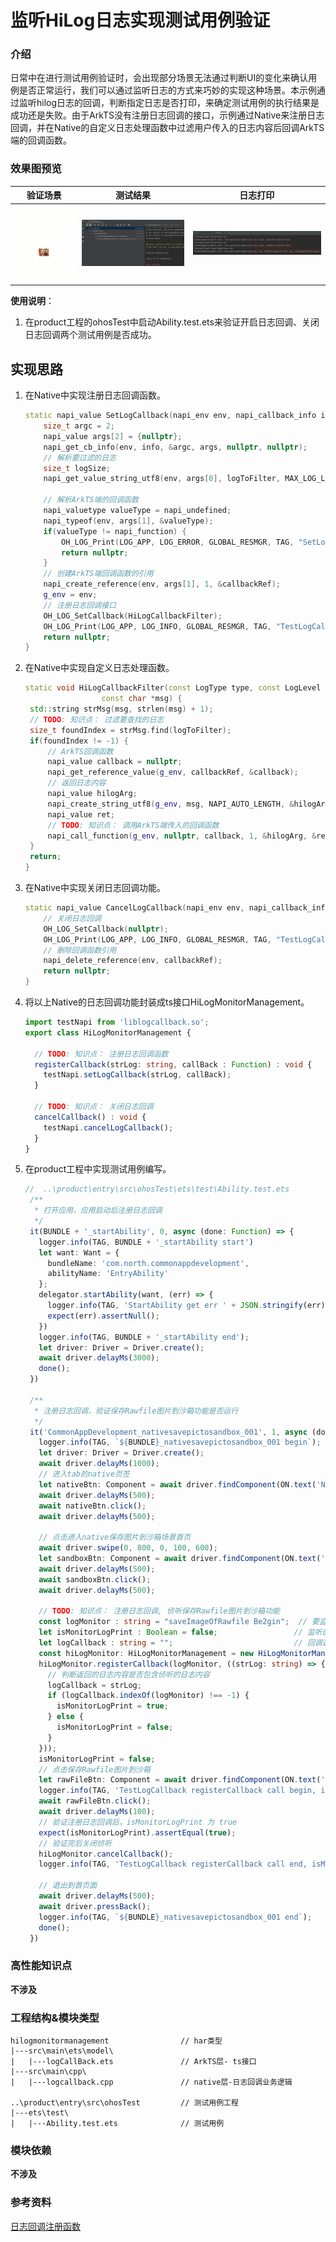 # 监听HiLog日志实现测试用例验证

### 介绍

日常中在进行测试用例验证时，会出现部分场景无法通过判断UI的变化来确认用例是否正常运行，我们可以通过监听日志的方式来巧妙的实现这种场景。本示例通过监听hilog日志的回调，判断指定日志是否打印，来确定测试用例的执行结果是成功还是失败。由于ArkTS没有注册日志回调的接口，示例通过Native来注册日志回调，并在Native的自定义日志处理函数中过滤用户传入的日志内容后回调ArkTS端的回调函数。

### 效果图预览

| 验证场景                                  | 测试结果                                                          |日志打印|
|---------------------------------------|---------------------------------------------------------------|--------------------------------|
| ![验证场景](../../product/entry/src/main/resources/base/media/HiLogMonitor.gif) | ![测试结果](../../product/entry/src/main/resources/base/media/HiLogMonitorResult.png) |![日志打印](../../product/entry/src/main/resources/base/media/HiLogMonitorLog.png)|


**使用说明**：

1. 在product工程的ohosTest中启动Ability.test.ets来验证开启日志回调、关闭日志回调两个测试用例是否成功。

## 实现思路

1. 在Native中实现注册日志回调函数。

   ```cpp
   static napi_value SetLogCallback(napi_env env, napi_callback_info info) {
       size_t argc = 2;
       napi_value args[2] = {nullptr};
       napi_get_cb_info(env, info, &argc, args, nullptr, nullptr);
       // 解析要过滤的日志
       size_t logSize;
       napi_get_value_string_utf8(env, args[0], logToFilter, MAX_LOG_LEN, &logSize);
   
       // 解析ArkTS端的回调函数
       napi_valuetype valueType = napi_undefined;
       napi_typeof(env, args[1], &valueType);
       if(valueType != napi_function) {
           OH_LOG_Print(LOG_APP, LOG_ERROR, GLOBAL_RESMGR, TAG, "SetLogCallback fail，param[2] is not a function！");
           return nullptr;
       }
       // 创建ArkTS端回调函数的引用
       napi_create_reference(env, args[1], 1, &callbackRef);
       g_env = env;
       // 注册日志回调接口
       OH_LOG_SetCallback(HiLogCallbackFilter);
       OH_LOG_Print(LOG_APP, LOG_INFO, GLOBAL_RESMGR, TAG, "TestLogCallback SetCallback end");
       return nullptr;
   }
   ```

2. 在Native中实现自定义日志处理函数。

   ```cpp
   static void HiLogCallbackFilter(const LogType type, const LogLevel level, const unsigned int domain, const char *tag,
                    const char *msg) {
    std::string strMsg(msg, strlen(msg) + 1);    
    // TODO: 知识点： 过滤要查找的日志
    size_t foundIndex = strMsg.find(logToFilter);
    if(foundIndex != -1) {
        // ArkTS回调函数
        napi_value callback = nullptr;
        napi_get_reference_value(g_env, callbackRef, &callback);
        // 返回日志内容
        napi_value hilogArg;
        napi_create_string_utf8(g_env, msg, NAPI_AUTO_LENGTH, &hilogArg);
        napi_value ret;
        // TODO: 知识点： 调用ArkTS端传入的回调函数
        napi_call_function(g_env, nullptr, callback, 1, &hilogArg, &ret);
    }
    return;
   }
   ```

3. 在Native中实现关闭日志回调功能。

   ```cpp
   static napi_value CancelLogCallback(napi_env env, napi_callback_info info) {
       // 关闭日志回调
       OH_LOG_SetCallback(nullptr);
       OH_LOG_Print(LOG_APP, LOG_INFO, GLOBAL_RESMGR, TAG, "TestLogCallback CancelLogCallBack end");
       // 删除回调函数引用
       napi_delete_reference(env, callbackRef);
       return nullptr;
   }
   ```

4. 将以上Native的日志回调功能封装成ts接口HiLogMonitorManagement。

   ```typescript
   import testNapi from 'liblogcallback.so';   
   export class HiLogMonitorManagement {

     // TODO: 知识点： 注册日志回调函数
     registerCallback(strLog: string, callBack : Function) : void {
       testNapi.setLogCallback(strLog, callBack);
     }
   
     // TODO: 知识点： 关闭日志回调
     cancelCallback() : void {
       testNapi.cancelLogCallback();
     }
   }
   ```
   
6. 在product工程中实现测试用例编写。

   ```typescript
   //  ..\product\entry\src\ohosTest\ets\test\Ability.test.ets
    /**
     * 打开应用，应用启动后注册日志回调
     */
    it(BUNDLE + '_startAbility', 0, async (done: Function) => {
      logger.info(TAG, BUNDLE + '_startAbility start')
      let want: Want = {
        bundleName: 'com.north.commonappdevelopment',
        abilityName: 'EntryAbility'
      };
      delegator.startAbility(want, (err) => {
        logger.info(TAG, 'StartAbility get err ' + JSON.stringify(err));
        expect(err).assertNull();
      })
      logger.info(TAG, BUNDLE + '_startAbility end');
      let driver: Driver = Driver.create();
      await driver.delayMs(3000);
      done();
    })
   
    /**
     * 注册日志回调，验证保存Rawfile图片到沙箱功能是否运行
     */
    it('CommonAppDevelopment_nativesavepictosandbox_001', 1, async (done: Function) => {
      logger.info(TAG, `${BUNDLE}_nativesavepictosandbox_001 begin`);
      let driver: Driver = Driver.create();
      await driver.delayMs(1000);
      // 进入tab的native页签
      let nativeBtn: Component = await driver.findComponent(ON.text('Native'));
      await driver.delayMs(500);
      await nativeBtn.click();
      await driver.delayMs(500);

      // 点击进入native保存图片到沙箱场景首页
      await driver.swipe(0, 800, 0, 100, 600);
      let sandboxBtn: Component = await driver.findComponent(ON.text('native保存图片到沙箱'));
      await driver.delayMs(500);
      await sandboxBtn.click();
      await driver.delayMs(500);

      // TODO: 知识点： 注册日志回调, 侦听保存Rawfile图片到沙箱功能
      const logMonitor : string = "saveImageOfRawfile Be2gin";  // 要监听的日志内容
      let isMonitorLogPrint : Boolean = false;                 // 监听的日志内容是否打印
      let logCallback : string = "";                           // 回调返回的日志内容
      const hiLogMonitor: HiLogMonitorManagement = new HiLogMonitorManagement();
      hiLogMonitor.registerCallback(logMonitor, ((strLog: string) => {
        // 判断返回的日志内容是否包含侦听的日志内容
        logCallback = strLog;
        if (logCallback.indexOf(logMonitor) !== -1) {
          isMonitorLogPrint = true;
        } else {
          isMonitorLogPrint = false;
        }
      }));
      isMonitorLogPrint = false;
      // 点击保存Rawfile图片到沙箱
      let rawFileBtn: Component = await driver.findComponent(ON.text('保存Rawfile图片'));
      logger.info(TAG, 'TestLogCallback registerCallback call begin, isMonitorLogPrint:' + isMonitorLogPrint.toString());
      await rawFileBtn.click();
      await driver.delayMs(100);
      // 验证注册日志回调后，isMonitorLogPrint 为 true
      expect(isMonitorLogPrint).assertEqual(true);
      // 验证完后关闭侦听
      hiLogMonitor.cancelCallback();
      logger.info(TAG, 'TestLogCallback registerCallback call end, isMonitorLogPrint:' + isMonitorLogPrint.toString() + ', log: ' + logCallback);

      // 退出到首页面
      await driver.delayMs(500);
      await driver.pressBack();
      logger.info(TAG, `${BUNDLE}_nativesavepictosandbox_001 end`);
      done();
    })
   ```
   
### 高性能知识点

**不涉及**

### 工程结构&模块类型

   ```
   hilogmonitormanagement                // har类型
   |---src\main\ets\model\
   |   |---logCallBack.ets               // ArkTS层- ts接口
   |---src\main\cpp\
   |   |---logcallback.cpp               // native层-日志回调业务逻辑   
   
   ..\product\entry\src\ohosTest         // 测试用例工程
   |---ets\test\
   |   |---Ability.test.ets              // 测试用例
   ```

### 模块依赖

**不涉及**

### 参考资料

[日志回调注册函数](https://gitee.com/openharmony/docs/blob/master/zh-cn/application-dev/dfx/hilog-guidelines-ndk.md)
